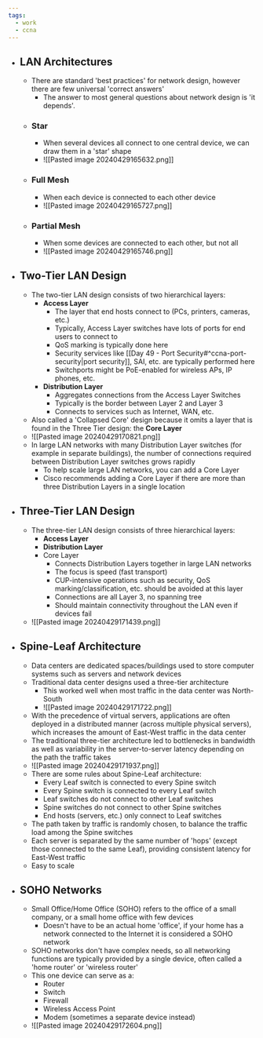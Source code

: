 ```yaml
---
tags:
  - work
  - ccna
---
```

- ## LAN Architectures
	- There are standard 'best practices' for network design, however there are few universal 'correct answers'
		- The answer to most general questions about network design is 'it depends'.
	- ### Star
		- When several devices all connect to one central device, we can draw them in a 'star' shape
		- ![[Pasted image 20240429165632.png]]
	- ### Full Mesh
		- When each device is connected to each other device
		- ![[Pasted image 20240429165727.png]]
	- ### Partial Mesh
		- When some devices are connected to each other, but not all
		- ![[Pasted image 20240429165746.png]]
- ## Two-Tier LAN Design
	- The two-tier LAN design consists of two hierarchical layers:
		- **Access Layer**
			- The layer that end hosts connect to (PCs, printers, cameras, etc.)
			- Typically, Access Layer switches have lots of ports for end users to connect to
			- QoS marking is typically done here
			- Security services like [[Day 49 - Port Security#^ccna-port-security|port security]], SAI, etc. are typically performed here
			- Switchports might be PoE-enabled for wireless APs, IP phones, etc.
		- **Distribution Layer**
			- Aggregates connections from the Access Layer Switches
			- Typically is the border between Layer 2 and Layer 3
			- Connects to services such as Internet, WAN, etc.
	- Also called a 'Collapsed Core' design because it omits a layer that is found in the Three Tier design: the **Core Layer**
	- ![[Pasted image 20240429170821.png]]
	- In large LAN networks with many Distribution Layer switches (for example in separate buildings), the number of connections required between Distribution Layer switches grows rapidly
		- To help scale large LAN networks, you can add a Core Layer
		- Cisco recommends adding a Core Layer if there are more than three Distribution Layers in a single location
- ## Three-Tier LAN Design
	- The three-tier LAN design consists of three hierarchical layers:
		- **Access Layer**
		- **Distribution Layer**
		- Core Layer
			- Connects Distribution Layers together in large LAN networks
			- The focus is speed (fast transport)
			- CUP-intensive operations such as security, QoS marking/classification, etc. should be avoided at this layer
			- Connections are all Layer 3, no spanning tree
			- Should maintain connectivity throughout the LAN even if devices fail
	- ![[Pasted image 20240429171439.png]]
- ## Spine-Leaf Architecture
	- Data centers are dedicated spaces/buildings used to store computer systems such as servers and network devices
	- Traditional data center designs used a three-tier architecture
		- This worked well when most traffic in the data center was North-South
		- ![[Pasted image 20240429171722.png]]
	- With the precedence of virtual servers, applications are often deployed in a distributed manner (across multiple physical servers), which increases the amount of East-West traffic in the data center
	- The traditional three-tier architecture led to bottlenecks in bandwidth as well as variability in the server-to-server latency depending on the path the traffic takes
	- ![[Pasted image 20240429171937.png]]
	- There are some rules about Spine-Leaf architecture:
		- Every Leaf switch is connected to every Spine switch
		- Every Spine switch is connected to every Leaf switch
		- Leaf switches do not connect to other Leaf switches
		- Spine switches do not connect to other Spine switches
		- End hosts (servers, etc.) only connect to Leaf switches
	- The path taken by traffic is randomly chosen, to balance the traffic load among the Spine switches
	- Each server is separated by the same number of 'hops' (except those connected to the same Leaf), providing consistent latency for East-West traffic
	- Easy to scale
- ## SOHO Networks
	- Small Office/Home Office (SOHO) refers to the office of a small company, or a small home office with few devices
		- Doesn't have to be an actual home 'office', if your home has a network connected to the Internet it is considered a SOHO network
	- SOHO networks don't have complex needs, so all networking functions are typically provided by a single device, often called a 'home router' or 'wireless router'
	- This one device can serve as a:
		- Router
		- Switch
		- Firewall
		- Wireless Access Point
		- Modem (sometimes a separate device instead)
	- ![[Pasted image 20240429172604.png]]